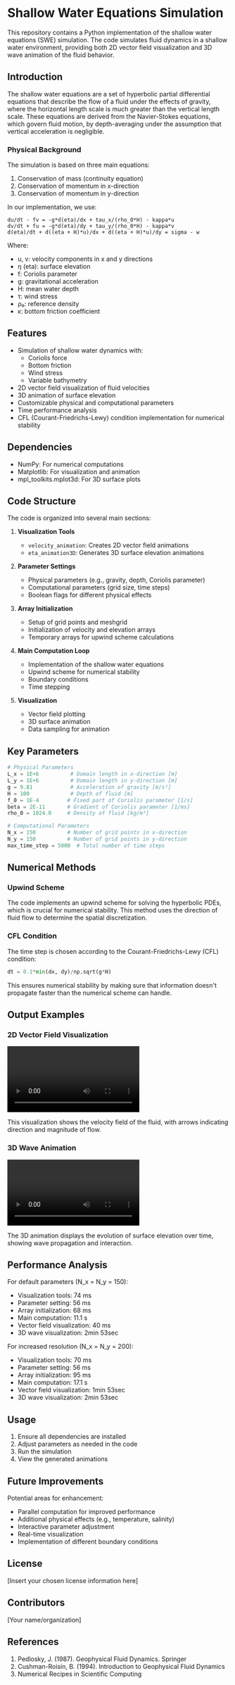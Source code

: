 # Shallow Water Equations Simulation

This repository contains a Python implementation of the shallow water equations (SWE) simulation. The code simulates fluid dynamics in a shallow water environment, providing both 2D vector field visualization and 3D wave animation of the fluid behavior.

## Introduction

The shallow water equations are a set of hyperbolic partial differential equations that describe the flow of a fluid under the effects of gravity, where the horizontal length scale is much greater than the vertical length scale. These equations are derived from the Navier-Stokes equations, which govern fluid motion, by depth-averaging under the assumption that vertical acceleration is negligible.

### Physical Background

The simulation is based on three main equations:
1. Conservation of mass (continuity equation)
2. Conservation of momentum in x-direction
3. Conservation of momentum in y-direction

In our implementation, we use:

```
du/dt - fv = -g*d(eta)/dx + tau_x/(rho_0*H) - kappa*u
dv/dt + fu = -g*d(eta)/dy + tau_y/(rho_0*H) - kappa*v
d(eta)/dt + d((eta + H)*u)/dx + d((eta + H)*u)/dy = sigma - w
```

Where:
- u, v: velocity components in x and y directions
- η (eta): surface elevation
- f: Coriolis parameter
- g: gravitational acceleration
- H: mean water depth
- τ: wind stress
- ρ₀: reference density
- κ: bottom friction coefficient

## Features

- Simulation of shallow water dynamics with:
  - Coriolis force
  - Bottom friction
  - Wind stress
  - Variable bathymetry
- 2D vector field visualization of fluid velocities
- 3D animation of surface elevation
- Customizable physical and computational parameters
- Time performance analysis
- CFL (Courant-Friedrichs-Lewy) condition implementation for numerical stability

## Dependencies

- NumPy: For numerical computations
- Matplotlib: For visualization and animation
- mpl_toolkits.mplot3d: For 3D surface plots

## Code Structure

The code is organized into several main sections:

1. **Visualization Tools**
   - `velocity_animation`: Creates 2D vector field animations
   - `eta_animation3D`: Generates 3D surface elevation animations

2. **Parameter Settings**
   - Physical parameters (e.g., gravity, depth, Coriolis parameter)
   - Computational parameters (grid size, time steps)
   - Boolean flags for different physical effects

3. **Array Initialization**
   - Setup of grid points and meshgrid
   - Initialization of velocity and elevation arrays
   - Temporary arrays for upwind scheme calculations

4. **Main Computation Loop**
   - Implementation of the shallow water equations
   - Upwind scheme for numerical stability
   - Boundary conditions
   - Time stepping

5. **Visualization**
   - Vector field plotting
   - 3D surface animation
   - Data sampling for animation

## Key Parameters

```python
# Physical Parameters
L_x = 1E+6          # Domain length in x-direction [m]
L_y = 1E+6          # Domain length in y-direction [m]
g = 9.81            # Acceleration of gravity [m/s²]
H = 100             # Depth of fluid [m]
f_0 = 1E-4         # Fixed part of Coriolis parameter [1/s]
beta = 2E-11       # Gradient of Coriolis parameter [1/ms]
rho_0 = 1024.0     # Density of fluid [kg/m³]

# Computational Parameters
N_x = 150          # Number of grid points in x-direction
N_y = 150          # Number of grid points in y-direction
max_time_step = 5000  # Total number of time steps
```

## Numerical Methods

### Upwind Scheme
The code implements an upwind scheme for solving the hyperbolic PDEs, which is crucial for numerical stability. This method uses the direction of fluid flow to determine the spatial discretization.

### CFL Condition
The time step is chosen according to the Courant-Friedrichs-Lewy (CFL) condition:
```python
dt = 0.1*min(dx, dy)/np.sqrt(g*H)
```
This ensures numerical stability by making sure that information doesn't propagate faster than the numerical scheme can handle.

## Output Examples

### 2D Vector Field Visualization
<video src="./velocity_compress.mp4" controls="controls" style="max-width: 730px;">
</video>

This visualization shows the velocity field of the fluid, with arrows indicating direction and magnitude of flow.

### 3D Wave Animation
<video src="./eta_surface_compressed.mp4" controls="controls" style="max-width: 730px;">
</video>




The 3D animation displays the evolution of surface elevation over time, showing wave propagation and interaction.

## Performance Analysis

For default parameters (N_x = N_y = 150):
- Visualization tools: 74 ms
- Parameter setting: 56 ms
- Array initialization: 68 ms
- Main computation: 11.1 s
- Vector field visualization: 40 ms
- 3D wave visualization: 2min 53sec

For increased resolution (N_x = N_y = 200):
- Visualization tools: 70 ms
- Parameter setting: 56 ms
- Array initialization: 95 ms
- Main computation: 17.1 s
- Vector field visualization: 1min 53sec
- 3D wave visualization: 2min 53sec

## Usage

1. Ensure all dependencies are installed
2. Adjust parameters as needed in the code
3. Run the simulation
4. View the generated animations

## Future Improvements

Potential areas for enhancement:
- Parallel computation for improved performance
- Additional physical effects (e.g., temperature, salinity)
- Interactive parameter adjustment
- Real-time visualization
- Implementation of different boundary conditions

## License

[Insert your chosen license information here]

## Contributors

[Your name/organization]

## References

1. Pedlosky, J. (1987). Geophysical Fluid Dynamics. Springer
2. Cushman-Roisin, B. (1994). Introduction to Geophysical Fluid Dynamics
3. Numerical Recipes in Scientific Computing
